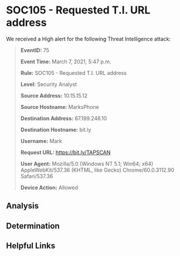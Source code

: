 # SOC105 - Requested T.I. URL address
We received a High alert for the following Threat Intelligence attack:

> **EventID:** 75
> 
> **Event Time:** March 7, 2021, 5:47 p.m.
> 
> **Rule:** SOC105 - Requested T.I. URL address
> 
> **Level:** Security Analyst
> 
> **Source Address:** 10.15.15.12
> 
> **Source Hostname:** MarksPhone
> 
> **Destination Address:** 67.199.248.10
> 
> **Destination Hostname:** bit.ly
> 
> **Username:** Mark
> 
> **Request URL:** https://bit.ly/TAPSCAN
> 
> **User Agent:** Mozilla/5.0 (Windows NT 5.1; Win64; x64) AppleWebKit/537.36 (KHTML, like Gecko) Chrome/60.0.3112.90 Safari/537.36
> 
> **Device Action:** Allowed


## Analysis


## Determination


## Helpful Links
